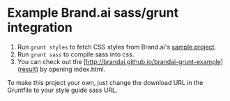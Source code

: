 Example Brand.ai sass/grunt integration
===

1. Run `grunt styles` to fetch CSS styles from Brand.ai's [sample project](https://brand.ai/styleguide/acme-demo).
2. Run `grunt sass` to compile sass into css.
3. You can check out the [http://brandai.github.io/brandai-grunt-example](result) by opening index.html.

To make this project your own, just change the download URL in the Gruntfile to your style guide sass URL.
